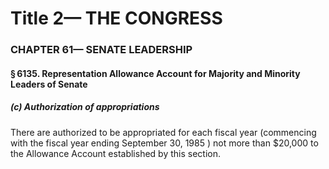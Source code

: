 
# Title 2— THE CONGRESS
### CHAPTER 61— SENATE LEADERSHIP
#### § 6135. Representation Allowance Account for Majority and Minority Leaders of Senate
##### (c) Authorization of appropriations

There are authorized to be appropriated for each fiscal year (commencing with the fiscal year ending September 30, 1985 ) not more than $20,000 to the Allowance Account established by this section.
